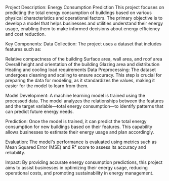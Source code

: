 Project Description: 
                                                                    Energy Consumption Prediction
This project focuses on predicting the total energy consumption of buildings based on various physical characteristics and operational factors. The primary objective is to develop a model that helps businesses and utilities understand their energy usage, enabling them to make informed decisions about energy efficiency and cost reduction.

Key Components:
Data Collection: The project uses a dataset that includes features such as:

Relative compactness of the building
Surface area, wall area, and roof area
Overall height and orientation of the building
Glazing area and distribution
Heating and cooling load requirements
Data Preprocessing: The dataset undergoes cleaning and scaling to ensure accuracy. This step is crucial for preparing the data for modeling, as it standardizes the values, making it easier for the model to learn from them.

Model Development: A machine learning model is trained using the processed data. The model analyzes the relationships between the features and the target variable—total energy consumption—to identify patterns that can predict future energy needs.

Prediction: Once the model is trained, it can predict the total energy consumption for new buildings based on their features. This capability allows businesses to estimate their energy usage and plan accordingly.

Evaluation: The model's performance is evaluated using metrics such as Mean Squared Error (MSE) and R² score to assess its accuracy and reliability.

Impact:
By providing accurate energy consumption predictions, this project aims to assist businesses in optimizing their energy usage, reducing operational costs, and promoting sustainability in energy management.
